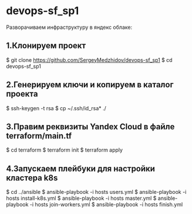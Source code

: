 # devops-sf_sp1
Разворачиваем инфраструктуру в яндекс облаке:

1.Клонируем проект
------------------
$ git clone https://github.com/SergeyMedzhidov/devops-sf_sp1
$ cd devops-sf_sp1

2.Генерируем ключи и копируем в каталог проекта
-----------------------------------------------
$ ssh-keygen -t rsa
$ cp ~/.ssh/id_rsa* ./

3.Правим реквизиты Yandex Cloud в файле terraform/main.tf
---------------------------------------------------------
$ cd terraform 
$ terraform init 
$ terraform apply

4.Запускаем плейбуки для настройки кластера k8s
-----------------------------------------------
$ cd ../ansible 
$ ansible-playbook -i hosts users.yml 
$ ansible-playbook -i hosts install-k8s.yml 
$ ansible-playbook -i hosts master.yml 
$ ansible-playbook -i hosts join-workers.yml 
$ ansible-playbook -i hosts finish.yml 
